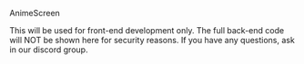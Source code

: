AnimeScreen

This will be used for front-end development only. The full back-end code will NOT be shown here for security reasons.
If you have any questions, ask in our discord group.